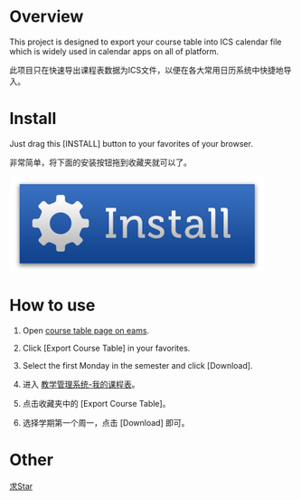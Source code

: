 # Overview

This project is designed to export your course table into ICS calendar file which is widely used in calendar apps on all of platform.

此项目只在快速导出课程表数据为ICS文件，以便在各大常用日历系统中快捷地导入。

# Install

Just drag this [INSTALL] button to your favorites of your browser.

非常简单，将下面的安装按钮拖到收藏夹就可以了。

[![Export Course Table](_installbutton-reg@2x.png)](javascript:void(function(u,s){s=document.body.appendChild(document.createElement('script'));s.src=u+'?ts='+Date.now();s.charset='UTF-8'}('https://eastpiger.github.io/Course-Table-ICS-Formatter/dist.js')))

# How to use

1. Open [course table page on eams](http://eams.shanghaitech.edu.cn/eams/courseTableForStd.action).
2. Click [Export Course Table] in your favorites.
3. Select the first Monday in the semester and click [Download].

1. 进入 [教学管理系统-我的课程表](http://eams.shanghaitech.edu.cn/eams/courseTableForStd.action)。
2. 点击收藏夹中的 [Export Course Table]。
3. 选择学期第一个周一，点击 [Download] 即可。

# Other

[求Star](https://github.com/eastpiger/Course-Table-ICS-Formatter)
